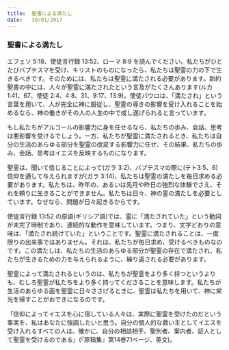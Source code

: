 ```yaml
---
title:  聖書による満たし
date:   30/01/2017
---
```


### 聖書による満たし

 エフェソ 5:18、使徒言行録 13:52、ローマ 8:9 を読んでください。私たちがひとたびバプテスマを受け、キリストのものになったら、私たちは聖霊の力の下で生きるべきです。そのためには、私たちは聖霊に満たされる必要があります。新約聖書の中には、人々が聖霊に満たされたという言及がたくさんあります(ルカ 1:41、67、使徒 2:4、4:8、31、9:17、13:9)。使徒パウロは、「満たされ」という言葉を用いて、人が完全に神に服従し、聖霊の導きの影響を受け入れることを始めるなら、神の働きがその人の人生の中で成し遂げられると言っています。

 もし私たちがアルコールの影響力に身を任せるなら、私たちの歩み、会話、思考は悪影響を受けるでしょう。一方、私たちが聖霊に満たされるとき、私たちは自分の生活のあらゆる部分を聖霊の改変する影響力に任せ、その結果、私たちの歩み、会話、思考はイエスを反映するものになります。

 聖霊は、聞いて信じることによって(ガラ 3:2)、バプテスマの際に(テト3:5、6)信仰を通して与えられますが(ガラ 3:14)、私たちは聖霊の満たしを毎日求める必要があります。私たちは、昨年の、あるいは先月や昨日の強烈な体験でさえ、それを頼りに生きることができません。私たちは日々、神の霊の満たしを必要としています。なぜなら、問題が日々起きるからです。

 使徒言行録 13:52 の原語(ギリシア語)では、霊に「満たされていた」という動詞が未完了時制であり、連続的な動作を意味しています。つまり、文字どおりの意味は、「満たされ続けていた」ということです。聖霊に満たされることは、一度限りの出来事ではありません。それは、私たちが毎日求め、受けるべきものなのです。この満たしは、私たちの生活のあらゆる部分が聖霊の存在で満たされ、私たちが生きるための力を与えられるように、繰り返される必要があります。

 聖霊によって満たされるというのは、私たちが聖霊をより多く持つというよりも、むしろ聖霊が私たちをより多く持ってくださることを意味します。私たちが生活のあらゆる面を聖霊に日々ささげるときに、聖霊は私たちを用いて、神に栄光を帰すことがおできになるのです。
 
「信仰によってイエスを心に宿している人々は、実際に聖霊を受けたのだという事実を、私はあなたに強調したいと思う。自分の個人的な救い主としてイエスを受け入れるすべての人は、確かに、自分の相談相手、聖別者、案内者、証人として聖霊を受けるのである」(『原稿集』第14巻71ページ、英文)。
